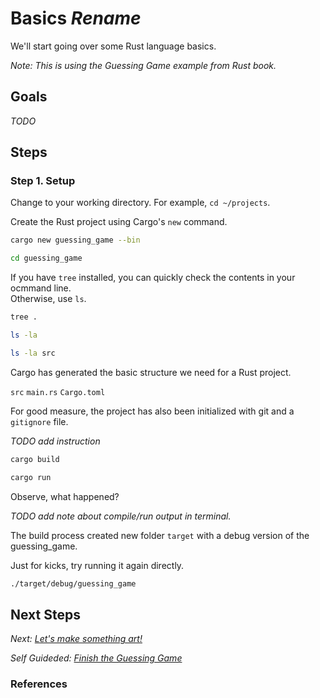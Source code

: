 # Basics  _Rename_

We'll start going over some Rust language basics.  

_Note: This is using the Guessing Game example from Rust book._

## Goals

_TODO_

## Steps

### Step 1. Setup


Change to your working directory.  For example, `cd ~/projects`.

Create the Rust project using Cargo's `new` command.

```bash
cargo new guessing_game --bin
```

```bash
cd guessing_game
```

If you have `tree` installed, you can quickly check the contents in your ocmmand line.  
Otherwise, use `ls`.

```bash
tree .
```

```bash
ls -la
```

```bash
ls -la src
```

Cargo has generated the basic structure we need for a Rust project.

`src`
`main.rs`
`Cargo.toml`

For good measure, the project has also been initialized with git and a `gitignore` file.

_TODO add instruction_

```bash
cargo build
```

```bash
cargo run
```

Observe, what happened?  

_TODO add note about compile/run output in terminal._

The build process created new folder `target` with a debug version of the guessing_game.

Just for kicks, try running it again directly.

```bash
./target/debug/guessing_game
```


	
## Next Steps

_Next: [Let's make something art!][1]_

_Self Guideded: [Finish the Guessing Game][2]_

### References

[1]: # "RustBridge Tutorial: Make Art"
[2]: https://doc.rust-lang.org/book/guessing-game.html "The Rust Book, Tutorial: Guessing Game"
[3]: http://doc.crates.io/ "Cargo"
[4]: https://doc.rust-lang.org/book/getting-started.html "The Rust Book, Getting Started"
